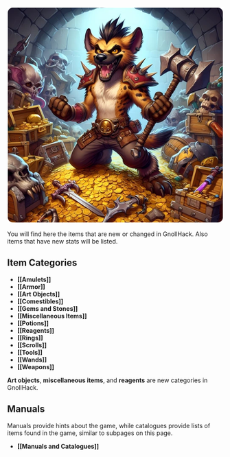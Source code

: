 ![items](/uploads/Items/items.webp)

You will find here the items that are new or changed in GnollHack. Also items that have new stats will be listed.

## Item Categories

- **[[Amulets]]**
- **[[Armor]]**
- **[[Art Objects]]**
- **[[Comestibles]]**
- **[[Gems and Stones]]**
- **[[Miscellaneous Items]]**
- **[[Potions]]**
- **[[Reagents]]**
- **[[Rings]]**
- **[[Scrolls]]**
- **[[Tools]]**
- **[[Wands]]**
- **[[Weapons]]**

**Art objects**, **miscellaneous items**, and **reagents** are new categories in GnollHack.

## Manuals

Manuals provide hints about the game, while catalogues provide lists of items found in the game, similar to subpages on this page.
- **[[Manuals and Catalogues]]**